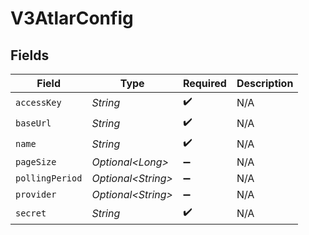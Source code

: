 # V3AtlarConfig


## Fields

| Field               | Type                | Required            | Description         |
| ------------------- | ------------------- | ------------------- | ------------------- |
| `accessKey`         | *String*            | :heavy_check_mark:  | N/A                 |
| `baseUrl`           | *String*            | :heavy_check_mark:  | N/A                 |
| `name`              | *String*            | :heavy_check_mark:  | N/A                 |
| `pageSize`          | *Optional\<Long>*   | :heavy_minus_sign:  | N/A                 |
| `pollingPeriod`     | *Optional\<String>* | :heavy_minus_sign:  | N/A                 |
| `provider`          | *Optional\<String>* | :heavy_minus_sign:  | N/A                 |
| `secret`            | *String*            | :heavy_check_mark:  | N/A                 |